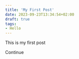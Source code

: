 ```yaml
---
title: 'My First Post'
date: 2023-09-23T13:34:54+02:00
draft: true
tags:
- Hello
---
```


This is my first post

Continue
